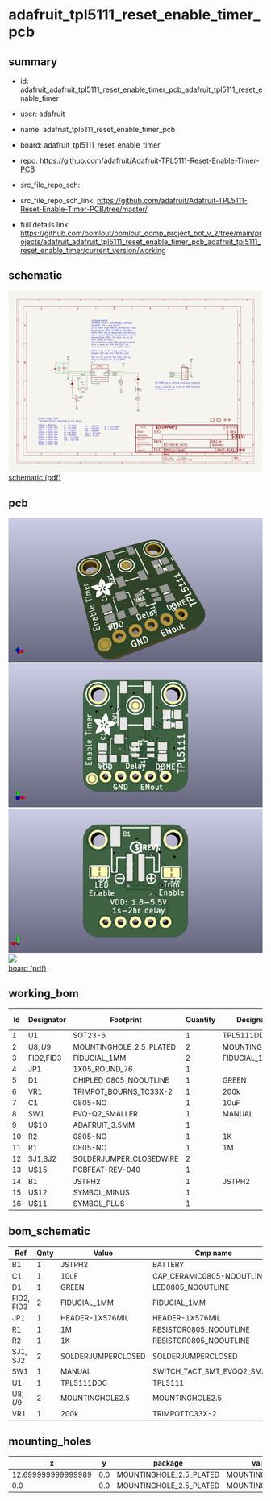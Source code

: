 # adafruit_tpl5111_reset_enable_timer_pcb
 
## summary 
* id: adafruit_adafruit_tpl5111_reset_enable_timer_pcb_adafruit_tpl5111_reset_enable_timer
* user: adafruit
* name: adafruit_tpl5111_reset_enable_timer_pcb
* board: adafruit_tpl5111_reset_enable_timer
* repo: https://github.com/adafruit/Adafruit-TPL5111-Reset-Enable-Timer-PCB



* src_file_repo_sch: 
* src_file_repo_sch_link: https://github.com/adafruit/Adafruit-TPL5111-Reset-Enable-Timer-PCB/tree/master/
* full details link: https://github.com/oomlout/oomlout_oomp_project_bot_v_2/tree/main/projects/adafruit_adafruit_tpl5111_reset_enable_timer_pcb_adafruit_tpl5111_reset_enable_timer/current_version/working  

## schematic  
![](working_schematic_600.png)  
[schematic (pdf)](working_schematic.pdf)  

## pcb  
![](working_3d_600.png) 
![](working_3d_front_600.png)  
![](working_3d_back_600.png)  
![](working_600.png)  
[board (pdf)](working.pdf)  

## working_bom
| Id | Designator | Footprint | Quantity | Designation | Supplier and ref |  | None | 
| --- | --- | --- | --- | --- | --- | --- | --- | 
| 1 | U1 | SOT23-6 | 1 | TPL5111DDC |  |  | [''] | 
| 2 | U$8,U$9 | MOUNTINGHOLE_2.5_PLATED | 2 | MOUNTINGHOLE2.5 |  |  | [''] | 
| 3 | FID2,FID3 | FIDUCIAL_1MM | 2 | FIDUCIAL_1MM |  |  | [''] | 
| 4 | JP1 | 1X05_ROUND_76 | 1 |  |  |  | [''] | 
| 5 | D1 | CHIPLED_0805_NOOUTLINE | 1 | GREEN |  |  | [''] | 
| 6 | VR1 | TRIMPOT_BOURNS_TC33X-2 | 1 | 200k |  |  | [''] | 
| 7 | C1 | 0805-NO | 1 | 10uF |  |  | [''] | 
| 8 | SW1 | EVQ-Q2_SMALLER | 1 | MANUAL |  |  | [''] | 
| 9 | U$10 | ADAFRUIT_3.5MM | 1 |  |  |  | [''] | 
| 10 | R2 | 0805-NO | 1 | 1K |  |  | [''] | 
| 11 | R1 | 0805-NO | 1 | 1M |  |  | [''] | 
| 12 | SJ1,SJ2 | SOLDERJUMPER_CLOSEDWIRE | 2 |  |  |  | [''] | 
| 13 | U$15 | PCBFEAT-REV-040 | 1 |  |  |  | [''] | 
| 14 | B1 | JSTPH2 | 1 | JSTPH2 |  |  | [''] | 
| 15 | U$12 | SYMBOL_MINUS | 1 |  |  |  | [''] | 
| 16 | U$11 | SYMBOL_PLUS | 1 |  |  |  | [''] | 


## bom_schematic
| Ref | Qnty | Value | Cmp name | Footprint | Description | Vendor | DNP | 
| --- | --- | --- | --- | --- | --- | --- | --- | 
| B1 | 1 | JSTPH2 | BATTERY | working:JSTPH2 |  |  |  | 
| C1 | 1 | 10uF | CAP_CERAMIC0805-NOOUTLINE | working:0805-NO |  |  |  | 
| D1 | 1 | GREEN | LED0805_NOOUTLINE | working:CHIPLED_0805_NOOUTLINE |  |  |  | 
| FID2, FID3 | 2 | FIDUCIAL_1MM | FIDUCIAL_1MM | working:FIDUCIAL_1MM |  |  |  | 
| JP1 | 1 | HEADER-1X576MIL | HEADER-1X576MIL | working:1X05_ROUND_76 |  |  |  | 
| R1 | 1 | 1M | RESISTOR0805_NOOUTLINE | working:0805-NO |  |  |  | 
| R2 | 1 | 1K | RESISTOR0805_NOOUTLINE | working:0805-NO |  |  |  | 
| SJ1, SJ2 | 2 | SOLDERJUMPERCLOSED | SOLDERJUMPERCLOSED | working:SOLDERJUMPER_CLOSEDWIRE |  |  |  | 
| SW1 | 1 | MANUAL | SWITCH_TACT_SMT_EVQQ2_SMALL | working:EVQ-Q2_SMALLER |  |  |  | 
| U1 | 1 | TPL5111DDC | TPL5111 | working:SOT23-6 |  |  |  | 
| U$8, U$9 | 2 | MOUNTINGHOLE2.5 | MOUNTINGHOLE2.5 | working:MOUNTINGHOLE_2.5_PLATED |  |  |  | 
| VR1 | 1 | 200k | TRIMPOTTC33X-2 | working:TRIMPOT_BOURNS_TC33X-2 |  |  |  | 


## mounting_holes
| x | y | package | value | ref | size | 
| --- | --- | --- | --- | --- | --- | 
| 12.699999999999989 | 0.0 | MOUNTINGHOLE_2.5_PLATED | MOUNTINGHOLE2.5 | U$8 | m3 | 
| 0.0 | 0.0 | MOUNTINGHOLE_2.5_PLATED | MOUNTINGHOLE2.5 | U$9 | m3 | 


